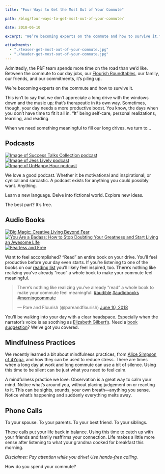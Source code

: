 ```yaml
---
title: "Four Ways to Get the Most Out of Your Commute"

path: /blog/four-ways-to-get-most-out-of-your-commute/

date: 2018-06-10

excerpt: "We’re becoming experts on the commute and how to survive it."

attachments:
  - "./teaser-get-most-out-of-your-commute.jpg"
  - "./header-get-most-out-of-your-commute.jpg"
---
```


Admittedly, the P&F team spends more time on the road than we’d like. Between the commute to our day jobs, our [Flourish Roundtables](/events), our family, our friends, and our commitments, it’s piling up.

We’re becoming experts on the commute and how to survive it.

This isn’t to say that we don’t appreciate a long drive with the windows down and the music up; that’s therapeutic in its own way. Sometimes, though, your day needs a more productive boost. You know, the days when you don’t have time to fit it all in. “It” being self-care, personal realizations, learning, and reading.

When we need something meaningful to fill our long drives, we turn to...

## Podcasts

<div class="row">
  <div class="col-sm-4 col-xs-12">
    <a href="https://www.success.com/sections/success-talks">
      <img class="img-responsive" src="/assets/images/posts/most-of-your-commute/success-talks.jpg" alt="Image of Success Talks Collection podcast">
    </a>
  </div>
  <div class="col-sm-4 col-xs-12">
    <a href="http://jesslively.com/livelyshow/">
      <img class="img-responsive" src="/assets/images/posts/most-of-your-commute/jess-lively.jpg" alt="Image of Jess Lively podcast">
    </a>
  </div>
  <div class="col-sm-4 col-xs-12">
    <a href="https://www.stitcher.com/podcast/pineapple-street-media/unhappy-hour-with-matt-bellassai">
      <img class="img-responsive" src="/assets/images/posts/most-of-your-commute/matt-bellassai.jpg" alt="Image of UnHappy Hour podcast">
    </a>
  </div>
</div>

We love a good podcast. Whether it be motivational and inspirational, or cynical and sarcastic. A podcast exists for anything you could possibly want. Anything. 

Learn a new language. Delve into fictional world. Explore new ideas.

The best part? It’s free. 

## Audio Books

<div class="row">
  <div class="col-sm-4 col-xs-12">
    <a href="https://amzn.to/2GEazCw">
      <img class="img-responsive" src="/assets/images/other/amReading/big-magic.jpg" alt="Big Magic: Creative Living Beyond Fear">
    </a>
  </div>
  <div class="col-sm-4 col-xs-12">
    <a href="https://amzn.to/2t2eDpL">
      <img class="img-responsive" src="/assets/images/other/amReading/youAreABadass.jpg" alt="You Are a Badass: How to Stop Doubting Your Greatness and Start Living an Awesome Life">
    </a>
  </div>
  <div class="col-sm-4 col-xs-12">
    <a href="https://amzn.to/2zZoAZg">
      <img class="img-responsive" src="/assets/images/other/amReading/fearlessAndFree.jpg" alt="Fearless and Free">
    </a>
  </div>
</div>

Want to feel accomplished? “Read” an entire book on your drive. You’ll feel productive before your day even starts. If you’re listening to one of the books on our [reading list](/reading-list) you’ll likely feel inspired, too. There’s nothing like realizing you’ve already “read” a whole book to make your commute feel meaningful. 

<blockquote class="twitter-tweet tw-align-center" data-lang="en"><p lang="en" dir="ltr">There’s nothing like realizing you’ve already “read” a whole book to make your commute feel meaningful. <a href="https://twitter.com/hashtag/audible?src=hash&amp;ref_src=twsrc%5Etfw">#audible</a> <a href="https://twitter.com/hashtag/audiobooks?src=hash&amp;ref_src=twsrc%5Etfw">#audiobooks</a> <a href="https://twitter.com/hashtag/morningcommute?src=hash&amp;ref_src=twsrc%5Etfw">#morningcommute</a></p>&mdash; Pare and Flourish (@pareandflourish) <a href="https://twitter.com/pareandflourish/status/1005827093236764673?ref_src=twsrc%5Etfw">June 10, 2018</a></blockquote>
<script async src="https://platform.twitter.com/widgets.js" charset="utf-8"></script>


You’ll be walking into your day with a clear headspace. Especially when the narrator’s voice is as soothing as [Elizabeth Gilbert’s](https://amzn.to/2HmJ0O7). Need a [book suggestion](/reading-list)? We’ve got you covered.

## Mindfulness Practices

We recently learned a bit about mindfulness practices, from [Alice Simpson of 4Yoga](/blog/meet-alice/), and how they can be used to reduce stress. There are times when a long day at work and long commute can use a bit of silence. Using this time to be silent can be just what you need to feel calm. 

A mindfulness practice we love: Observation is a great way to calm your mind. Notice what’s around you, without placing judgement on or reacting to it. This can be sights, sounds, your own breath—anything you sense. Notice what’s happening and suddenly everything melts away.

## Phone Calls

To your spouse. To your parents. To your best friend. To your siblings. 

These calls put your life back in balance. Using this time to catch up with your friends and family reaffirms your connection. Life makes a little more sense after listening to what your grandma cooked for breakfast this morning. 

*Disclaimer: Pay attention while you drive! Use hands-free calling.*

How do you spend your commute?
